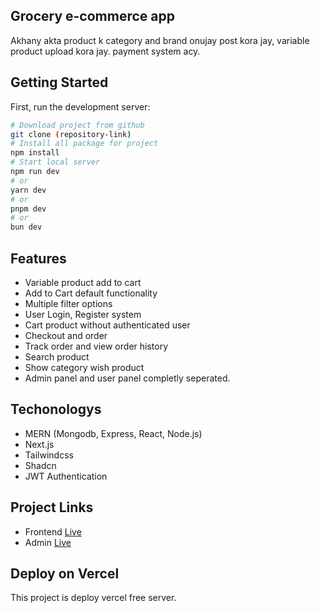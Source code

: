## Grocery e-commerce app

Akhany akta product k category and brand onujay post kora jay, variable product upload kora jay. payment system acy.

## Getting Started

First, run the development server:

```bash
# Download project from github
git clone (repository-link)
# Install all package for project
npm install
# Start local server
npm run dev
# or
yarn dev
# or
pnpm dev
# or
bun dev
```

## Features

- Variable product add to cart
- Add to Cart default functionality
- Multiple filter options
- User Login, Register system
- Cart product without authenticated user
- Checkout and order
- Track order and view order history
- Search product
- Show category wish product
- Admin panel and user panel completly seperated.

## Techonologys

- MERN (Mongodb, Express, React, Node.js)
- Next.js
- Tailwindcss
- Shadcn
- JWT Authentication

## Project Links

- Frontend [Live](https://neo-grocery-frontend.vercel.app/)
- Admin [Live](https://neo-grocery-client.vercel.app/)

## Deploy on Vercel

This project is deploy vercel free server.

